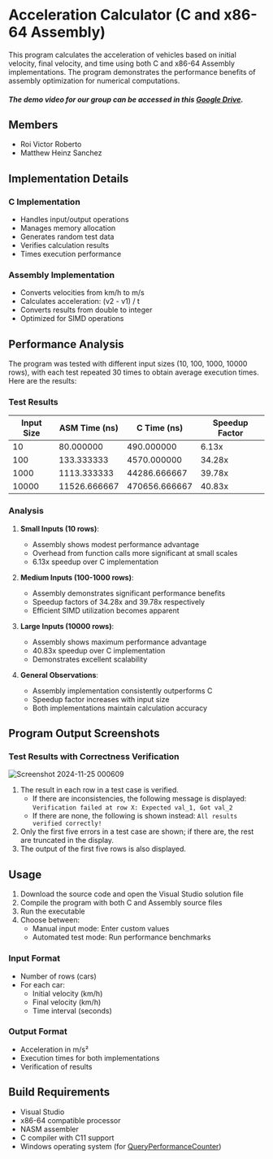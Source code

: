 # Acceleration Calculator (C and x86-64 Assembly)

This program calculates the acceleration of vehicles based on initial velocity, final velocity, and time using both C and x86-64 Assembly implementations. The program demonstrates the performance benefits of assembly optimization for numerical computations.

#### <I> The demo video for our group can be accessed in this [Google Drive](https://drive.google.com/file/d/1z0xOglCtpH92wrGmcC5Z3yWRD0olXClF/view?usp=sharing). </i>

## Members
- Roi Victor Roberto
- Matthew Heinz Sanchez

## Implementation Details

### C Implementation
- Handles input/output operations
- Manages memory allocation
- Generates random test data
- Verifies calculation results
- Times execution performance

### Assembly Implementation
- Converts velocities from km/h to m/s
- Calculates acceleration: (v2 - v1) / t
- Converts results from double to integer
- Optimized for SIMD operations

## Performance Analysis

The program was tested with different input sizes (10, 100, 1000, 10000 rows), with each test repeated 30 times to obtain average execution times. Here are the results:

### Test Results

| Input Size | ASM Time (ns) | C Time (ns) | Speedup Factor |
|------------|---------------|-------------|----------------|
| 10         | 80.000000     | 490.000000  | 6.13x         |
| 100        | 133.333333    | 4570.000000 | 34.28x        |
| 1000       | 1113.333333   | 44286.666667| 39.78x        |
| 10000      | 11526.666667  | 470656.666667| 40.83x       |

### Analysis
1. **Small Inputs (10 rows)**:
   - Assembly shows modest performance advantage
   - Overhead from function calls more significant at small scales
   - 6.13x speedup over C implementation

2. **Medium Inputs (100-1000 rows)**:
   - Assembly demonstrates significant performance benefits
   - Speedup factors of 34.28x and 39.78x respectively
   - Efficient SIMD utilization becomes apparent

3. **Large Inputs (10000 rows)**:
   - Assembly shows maximum performance advantage
   - 40.83x speedup over C implementation
   - Demonstrates excellent scalability

4. **General Observations**:
   - Assembly implementation consistently outperforms C
   - Speedup factor increases with input size
   - Both implementations maintain calculation accuracy

## Program Output Screenshots

### Test Results with Correctness Verification

![Screenshot 2024-11-25 000609](https://github.com/user-attachments/assets/be55e315-10ab-4828-8965-05e60d89f811)

1. The result in each row in a test case is verified.
   - If there are inconsistencies, the following message is displayed: ```Verification failed at row X: Expected val_1, Got val_2```
   - If there are none, the following is shown instead: ```All results verified correctly!```
2. Only the first five errors in a test case are shown; if there are, the rest are truncated in the display.
3. The output of the first five rows is also displayed.

## Usage

1. Download the source code and open the Visual Studio solution file
2. Compile the program with both C and Assembly source files
3. Run the executable
4. Choose between:
   - Manual input mode: Enter custom values
   - Automated test mode: Run performance benchmarks

### Input Format
- Number of rows (cars)
- For each car:
  - Initial velocity (km/h)
  - Final velocity (km/h)
  - Time interval (seconds)

### Output Format
- Acceleration in m/s²
- Execution times for both implementations
- Verification of results

## Build Requirements

- Visual Studio
- x86-64 compatible processor
- NASM assembler
- C compiler with C11 support
- Windows operating system (for [QueryPerformanceCounter](https://learn.microsoft.com/en-us/windows/win32/api/profileapi/nf-profileapi-queryperformancecounter))
